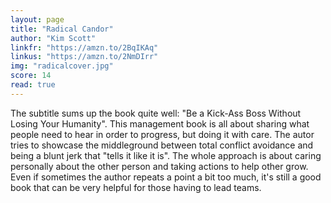 ```yaml
---
layout: page
title: "Radical Candor"
author: "Kim Scott"
linkfr: "https://amzn.to/2BqIKAq"
linkus: "https://amzn.to/2NmDIrr" 
img: "radicalcover.jpg"
score: 14
read: true
---
```


The subtitle sums up the book quite well: "Be a Kick-Ass Boss Without Losing Your Humanity". This management book is all about sharing what people need to hear in order to progress, but doing it with care. The autor tries to showcase the middleground between total conflict avoidance and being a blunt jerk that "tells it like it is". The whole approach is about caring personally about the other person and taking actions to help other grow. Even if sometimes the author repeats a point a bit too much, it's still a good book that can be very helpful for those having to lead teams.
